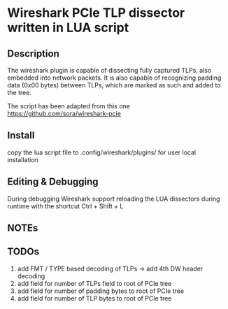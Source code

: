 # Wireshark PCIe TLP dissector written in LUA script

## Description

The wireshark plugin is capable of dissecting fully captured TLPs, also embedded into network packets.
It is also capable of recognizing padding data (0x00 bytes) between TLPs, which are marked as such and added to the tree.

The script has been adapted from this one https://github.com/sora/wireshark-pcie

## Install

copy the lua script file to .config/wireshark/plugins/ for user local installation

## Editing & Debugging

During debugging Wireshark support reloading the LUA dissectors during runtime with the shortcut Ctrl + Shift + L

## NOTEs

## TODOs

1. add FMT / TYPE based decoding of TLPs
 -> add 4th DW header decoding
2. add field for number of TLPs field to root of PCIe tree
3. add field for number of padding bytes to root of PCIe tree
4. add field for number of TLP bytes to root of PCIe tree
